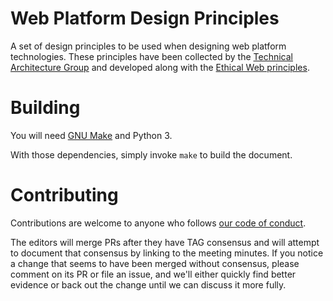 # Web Platform Design Principles

A set of design principles to be used when designing web platform technologies. These principles have been collected by the [Technical Architecture Group](https://www.w3.org/2001/tag/) and developed along with the [Ethical Web principles](https://github.com/w3ctag/ethical-web-principles/).


# Building

You will need [GNU Make](https://www.gnu.org/software/make/) and Python 3.

With those dependencies, simply invoke `make` to build the document.


# Contributing

Contributions are welcome to anyone who follows [our code of conduct](https://www.w3.org/Consortium/cepc/).

The editors will merge PRs after they have TAG consensus and will attempt to document that consensus
by linking to the meeting minutes. If you notice a change that seems to have been merged without
consensus, please comment on its PR or file an issue, and we'll either quickly find better evidence
or back out the change until we can discuss it more fully.
